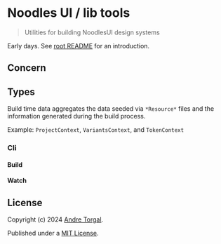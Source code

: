 # Noodles UI / lib tools

> Utilities for building NoodlesUI design systems

Early days. See [root README](../../../README.md) for an introduction.

## Concern

## Types

Build time data aggregates the data seeded via `*Resource*` files and the information generated during the build process.

Example: `ProjectContext`, `VariantsContext`, and `TokenContext`

### Cli

#### Build

#### Watch

## License

Copyright (c) 2024 [Andre Torgal](https://andretorgal.com/).

Published under a [MIT License](https://andrezero.mit-license.org/2024).
